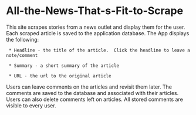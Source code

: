 # All-the-News-That-s-Fit-to-Scrape

This site scrapes stories from a news outlet and display them for the user. Each scraped article is saved to the application database. The App displays the following:

     * Headline - the title of the article.  Click the headline to leave a note/comment

     * Summary - a short summary of the article

     * URL - the url to the original article

Users can leave comments on the articles and revisit them later. The comments are saved to the database and associated with their articles.  Users can also delete comments left on articles. All stored comments are visible to every user.
